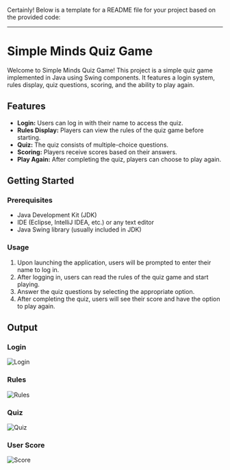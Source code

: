 Certainly! Below is a template for a README file for your project based on the provided code:

---

# Simple Minds Quiz Game

Welcome to Simple Minds Quiz Game! This project is a simple quiz game implemented in Java using Swing components. It features a login system, rules display, quiz questions, scoring, and the ability to play again.

## Features

- **Login:** Users can log in with their name to access the quiz.
- **Rules Display:** Players can view the rules of the quiz game before starting.
- **Quiz:** The quiz consists of multiple-choice questions.
- **Scoring:** Players receive scores based on their answers.
- **Play Again:** After completing the quiz, players can choose to play again.

## Getting Started

### Prerequisites

- Java Development Kit (JDK)
- IDE (Eclipse, IntelliJ IDEA, etc.) or any text editor
- Java Swing library (usually included in JDK)

### Usage

1. Upon launching the application, users will be prompted to enter their name to log in.
2. After logging in, users can read the rules of the quiz game and start playing.
3. Answer the quiz questions by selecting the appropriate option.
4. After completing the quiz, users will see their score and have the option to play again.

## Output
### Login
![Login](https://github.com/Paaras1999/Quiz-Application/assets/90600305/a9135c8c-a8ee-49e6-b51c-1d83a7950dc2)

### Rules
![Rules](https://github.com/Paaras1999/Quiz-Application/assets/90600305/7520db70-f606-419b-85e8-da5274b16542)

### Quiz
![Quiz](https://github.com/Paaras1999/Quiz-Application/assets/90600305/964d60b8-7a6b-4cf7-b5f0-9f5a2d557b29)


### User Score
![Score](https://github.com/Paaras1999/Quiz-Application/assets/90600305/e0a9aa56-5644-4013-9654-78eaad5a95f9)


